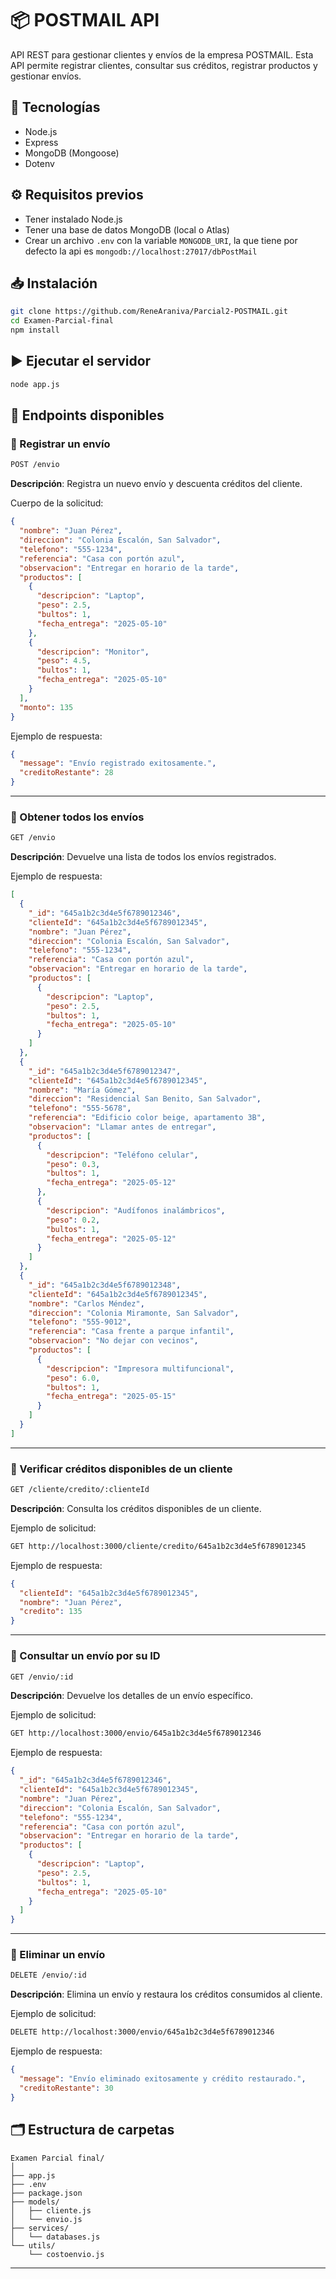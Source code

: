 
# 📦 POSTMAIL API

API REST para gestionar clientes y envíos de la empresa POSTMAIL. Esta API permite registrar clientes, consultar sus créditos, registrar productos y gestionar envíos.

## 🚀 Tecnologías
- Node.js
- Express
- MongoDB (Mongoose)
- Dotenv

## ⚙️ Requisitos previos

- Tener instalado Node.js
- Tener una base de datos MongoDB (local o Atlas)
- Crear un archivo `.env` con la variable `MONGODB_URI`, la que tiene por defecto la api es `mongodb://localhost:27017/dbPostMail`

## 📥 Instalación

```bash
git clone https://github.com/ReneAraniva/Parcial2-POSTMAIL.git
cd Examen-Parcial-final
npm install
```

## ▶️ Ejecutar el servidor

```bash
node app.js
```
## 📡 Endpoints disponibles

### 🔹 Registrar un envío
```bash
POST /envio
```
**Descripción**: Registra un nuevo envío y descuenta créditos del cliente.

Cuerpo de la solicitud:
```json
{
  "nombre": "Juan Pérez",
  "direccion": "Colonia Escalón, San Salvador",
  "telefono": "555-1234",
  "referencia": "Casa con portón azul",
  "observacion": "Entregar en horario de la tarde",
  "productos": [
    {
      "descripcion": "Laptop",
      "peso": 2.5,
      "bultos": 1,
      "fecha_entrega": "2025-05-10"
    },
    {
      "descripcion": "Monitor",
      "peso": 4.5,
      "bultos": 1,
      "fecha_entrega": "2025-05-10"
    }
  ],
  "monto": 135
}
```

Ejemplo de respuesta:
```json
{
  "message": "Envío registrado exitosamente.",
  "creditoRestante": 28
}
```
---
### 🔹 Obtener todos los envíos
```bash
GET /envio
```
**Descripción**: Devuelve una lista de todos los envíos registrados.

Ejemplo de respuesta:
```json
[
  {
    "_id": "645a1b2c3d4e5f6789012346",
    "clienteId": "645a1b2c3d4e5f6789012345",
    "nombre": "Juan Pérez",
    "direccion": "Colonia Escalón, San Salvador",
    "telefono": "555-1234",
    "referencia": "Casa con portón azul",
    "observacion": "Entregar en horario de la tarde",
    "productos": [
      {
        "descripcion": "Laptop",
        "peso": 2.5,
        "bultos": 1,
        "fecha_entrega": "2025-05-10"
      }
    ]
  },
  {
    "_id": "645a1b2c3d4e5f6789012347",
    "clienteId": "645a1b2c3d4e5f6789012345",
    "nombre": "María Gómez",
    "direccion": "Residencial San Benito, San Salvador",
    "telefono": "555-5678",
    "referencia": "Edificio color beige, apartamento 3B",
    "observacion": "Llamar antes de entregar",
    "productos": [
      {
        "descripcion": "Teléfono celular",
        "peso": 0.3,
        "bultos": 1,
        "fecha_entrega": "2025-05-12"
      },
      {
        "descripcion": "Audífonos inalámbricos",
        "peso": 0.2,
        "bultos": 1,
        "fecha_entrega": "2025-05-12"
      }
    ]
  },
  {
    "_id": "645a1b2c3d4e5f6789012348",
    "clienteId": "645a1b2c3d4e5f6789012345",
    "nombre": "Carlos Méndez",
    "direccion": "Colonia Miramonte, San Salvador",
    "telefono": "555-9012",
    "referencia": "Casa frente a parque infantil",
    "observacion": "No dejar con vecinos",
    "productos": [
      {
        "descripcion": "Impresora multifuncional",
        "peso": 6.0,
        "bultos": 1,
        "fecha_entrega": "2025-05-15"
      }
    ]
  }
]

```
---

### 🔹 Verificar créditos disponibles de un cliente
```bash
GET /cliente/credito/:clienteId
```
**Descripción**: Consulta los créditos disponibles de un cliente.

Ejemplo de solicitud:
```bash
GET http://localhost:3000/cliente/credito/645a1b2c3d4e5f6789012345
```

Ejemplo de respuesta:
```json
{
  "clienteId": "645a1b2c3d4e5f6789012345",
  "nombre": "Juan Pérez",
  "credito": 135
}
```

---

### 🔹 Consultar un envío por su ID
```bash
GET /envio/:id
```
**Descripción**: Devuelve los detalles de un envío específico.

Ejemplo de solicitud:
```bash
GET http://localhost:3000/envio/645a1b2c3d4e5f6789012346
```

Ejemplo de respuesta:
```json
{
  "_id": "645a1b2c3d4e5f6789012346",
  "clienteId": "645a1b2c3d4e5f6789012345",
  "nombre": "Juan Pérez",
  "direccion": "Colonia Escalón, San Salvador",
  "telefono": "555-1234",
  "referencia": "Casa con portón azul",
  "observacion": "Entregar en horario de la tarde",
  "productos": [
    {
      "descripcion": "Laptop",
      "peso": 2.5,
      "bultos": 1,
      "fecha_entrega": "2025-05-10"
    }
  ]
}
```

---

### 🔹 Eliminar un envío
```bash
DELETE /envio/:id
```
**Descripción**: Elimina un envío y restaura los créditos consumidos al cliente.

Ejemplo de solicitud:
```bash
DELETE http://localhost:3000/envio/645a1b2c3d4e5f6789012346
```

Ejemplo de respuesta:
```json
{
  "message": "Envío eliminado exitosamente y crédito restaurado.",
  "creditoRestante": 30
}
```


## 🗂️ Estructura de carpetas

```
Examen Parcial final/
│
├── app.js
├── .env
├── package.json
├── models/
│   ├── cliente.js
│   └── envio.js
├── services/
│   └── databases.js
└── utils/
    └── costoenvio.js
```

---

